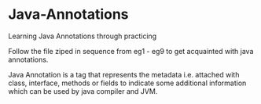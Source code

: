# Java-Annotations
Learning Java Annotations through practicing 

Follow the file ziped in sequence from eg1 - eg9 to get acquainted with java annotations.

Java Annotation is a tag that represents the metadata i.e. attached with class, interface, methods or fields to indicate some additional information which can be used by java compiler and JVM.
